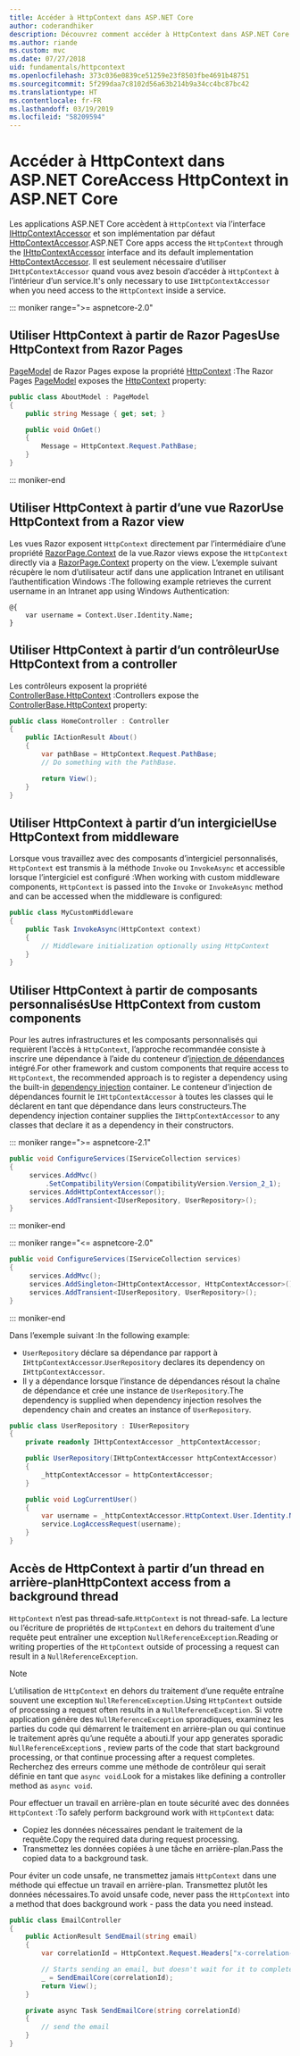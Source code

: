 ```yaml
---
title: Accéder à HttpContext dans ASP.NET Core
author: coderandhiker
description: Découvrez comment accéder à HttpContext dans ASP.NET Core.
ms.author: riande
ms.custom: mvc
ms.date: 07/27/2018
uid: fundamentals/httpcontext
ms.openlocfilehash: 373c036e0839ce51259e23f8503fbe4691b48751
ms.sourcegitcommit: 5f299daa7c8102d56a63b214b9a34cc4bc87bc42
ms.translationtype: HT
ms.contentlocale: fr-FR
ms.lasthandoff: 03/19/2019
ms.locfileid: "58209594"
---
```

# <a name="access-httpcontext-in-aspnet-core"></a><span data-ttu-id="7cadb-103">Accéder à HttpContext dans ASP.NET Core</span><span class="sxs-lookup"><span data-stu-id="7cadb-103">Access HttpContext in ASP.NET Core</span></span>

<span data-ttu-id="7cadb-104">Les applications ASP.NET Core accèdent à `HttpContext` via l’interface [IHttpContextAccessor](/dotnet/api/microsoft.aspnetcore.http.ihttpcontextaccessor) et son implémentation par défaut [HttpContextAccessor](/dotnet/api/microsoft.aspnetcore.http.httpcontextaccessor).</span><span class="sxs-lookup"><span data-stu-id="7cadb-104">ASP.NET Core apps access the `HttpContext` through the [IHttpContextAccessor](/dotnet/api/microsoft.aspnetcore.http.ihttpcontextaccessor) interface and its default implementation [HttpContextAccessor](/dotnet/api/microsoft.aspnetcore.http.httpcontextaccessor).</span></span> <span data-ttu-id="7cadb-105">Il est seulement nécessaire d’utiliser `IHttpContextAccessor` quand vous avez besoin d’accéder à `HttpContext` à l’intérieur d’un service.</span><span class="sxs-lookup"><span data-stu-id="7cadb-105">It's only necessary to use `IHttpContextAccessor` when you need access to the `HttpContext` inside a service.</span></span>

::: moniker range=">= aspnetcore-2.0"

## <a name="use-httpcontext-from-razor-pages"></a><span data-ttu-id="7cadb-106">Utiliser HttpContext à partir de Razor Pages</span><span class="sxs-lookup"><span data-stu-id="7cadb-106">Use HttpContext from Razor Pages</span></span>

<span data-ttu-id="7cadb-107">[PageModel](/dotnet/api/microsoft.aspnetcore.mvc.razorpages.pagemodel) de Razor Pages expose la propriété [HttpContext](/dotnet/api/microsoft.aspnetcore.mvc.razorpages.pagemodel.httpcontext) :</span><span class="sxs-lookup"><span data-stu-id="7cadb-107">The Razor Pages [PageModel](/dotnet/api/microsoft.aspnetcore.mvc.razorpages.pagemodel) exposes the [HttpContext](/dotnet/api/microsoft.aspnetcore.mvc.razorpages.pagemodel.httpcontext) property:</span></span>

```csharp
public class AboutModel : PageModel
{
    public string Message { get; set; }

    public void OnGet()
    {
        Message = HttpContext.Request.PathBase;
    }
}
```

::: moniker-end

## <a name="use-httpcontext-from-a-razor-view"></a><span data-ttu-id="7cadb-108">Utiliser HttpContext à partir d’une vue Razor</span><span class="sxs-lookup"><span data-stu-id="7cadb-108">Use HttpContext from a Razor view</span></span>

<span data-ttu-id="7cadb-109">Les vues Razor exposent `HttpContext` directement par l’intermédiaire d’une propriété [RazorPage.Context](/dotnet/api/microsoft.aspnetcore.mvc.razor.razorpage.context#Microsoft_AspNetCore_Mvc_Razor_RazorPage_Context) de la vue.</span><span class="sxs-lookup"><span data-stu-id="7cadb-109">Razor views expose the `HttpContext` directly via a [RazorPage.Context](/dotnet/api/microsoft.aspnetcore.mvc.razor.razorpage.context#Microsoft_AspNetCore_Mvc_Razor_RazorPage_Context) property on the view.</span></span> <span data-ttu-id="7cadb-110">L’exemple suivant récupère le nom d’utilisateur actif dans une application Intranet en utilisant l’authentification Windows :</span><span class="sxs-lookup"><span data-stu-id="7cadb-110">The following example retrieves the current username in an Intranet app using Windows Authentication:</span></span>

```cshtml
@{
    var username = Context.User.Identity.Name;
}
```

## <a name="use-httpcontext-from-a-controller"></a><span data-ttu-id="7cadb-111">Utiliser HttpContext à partir d’un contrôleur</span><span class="sxs-lookup"><span data-stu-id="7cadb-111">Use HttpContext from a controller</span></span>

<span data-ttu-id="7cadb-112">Les contrôleurs exposent la propriété [ControllerBase.HttpContext](/dotnet/api/microsoft.aspnetcore.mvc.controllerbase.httpcontext) :</span><span class="sxs-lookup"><span data-stu-id="7cadb-112">Controllers expose the [ControllerBase.HttpContext](/dotnet/api/microsoft.aspnetcore.mvc.controllerbase.httpcontext) property:</span></span>

```csharp
public class HomeController : Controller
{
    public IActionResult About()
    {
        var pathBase = HttpContext.Request.PathBase;
        // Do something with the PathBase.

        return View();
    }
}
```

## <a name="use-httpcontext-from-middleware"></a><span data-ttu-id="7cadb-113">Utiliser HttpContext à partir d’un intergiciel</span><span class="sxs-lookup"><span data-stu-id="7cadb-113">Use HttpContext from middleware</span></span>

<span data-ttu-id="7cadb-114">Lorsque vous travaillez avec des composants d’intergiciel personnalisés, `HttpContext` est transmis à la méthode `Invoke` ou `InvokeAsync` et accessible lorsque l’intergiciel est configuré :</span><span class="sxs-lookup"><span data-stu-id="7cadb-114">When working with custom middleware components, `HttpContext` is passed into the `Invoke` or `InvokeAsync` method and can be accessed when the middleware is configured:</span></span>

```csharp
public class MyCustomMiddleware
{
    public Task InvokeAsync(HttpContext context)
    {
        // Middleware initialization optionally using HttpContext
    }
}
```

## <a name="use-httpcontext-from-custom-components"></a><span data-ttu-id="7cadb-115">Utiliser HttpContext à partir de composants personnalisés</span><span class="sxs-lookup"><span data-stu-id="7cadb-115">Use HttpContext from custom components</span></span>

<span data-ttu-id="7cadb-116">Pour les autres infrastructures et les composants personnalisés qui requièrent l’accès à `HttpContext`, l’approche recommandée consiste à inscrire une dépendance à l’aide du conteneur d’[injection de dépendances](xref:fundamentals/dependency-injection) intégré.</span><span class="sxs-lookup"><span data-stu-id="7cadb-116">For other framework and custom components that require access to `HttpContext`, the recommended approach is to register a dependency using the built-in [dependency injection](xref:fundamentals/dependency-injection) container.</span></span> <span data-ttu-id="7cadb-117">Le conteneur d’injection de dépendances fournit le `IHttpContextAccessor` à toutes les classes qui le déclarent en tant que dépendance dans leurs constructeurs.</span><span class="sxs-lookup"><span data-stu-id="7cadb-117">The dependency injection container supplies the `IHttpContextAccessor` to any classes that declare it as a dependency in their constructors.</span></span>

::: moniker range=">= aspnetcore-2.1"

```csharp
public void ConfigureServices(IServiceCollection services)
{
     services.AddMvc()
         .SetCompatibilityVersion(CompatibilityVersion.Version_2_1);
     services.AddHttpContextAccessor();
     services.AddTransient<IUserRepository, UserRepository>();
}
```

::: moniker-end

::: moniker range="<= aspnetcore-2.0"

```csharp
public void ConfigureServices(IServiceCollection services)
{
     services.AddMvc();
     services.AddSingleton<IHttpContextAccessor, HttpContextAccessor>();
     services.AddTransient<IUserRepository, UserRepository>();
}
```

::: moniker-end

<span data-ttu-id="7cadb-118">Dans l’exemple suivant :</span><span class="sxs-lookup"><span data-stu-id="7cadb-118">In the following example:</span></span>

* <span data-ttu-id="7cadb-119">`UserRepository` déclare sa dépendance par rapport à `IHttpContextAccessor`.</span><span class="sxs-lookup"><span data-stu-id="7cadb-119">`UserRepository` declares its dependency on `IHttpContextAccessor`.</span></span>
* <span data-ttu-id="7cadb-120">Il y a dépendance lorsque l’instance de dépendances résout la chaîne de dépendance et crée une instance de `UserRepository`.</span><span class="sxs-lookup"><span data-stu-id="7cadb-120">The dependency is supplied when dependency injection resolves the dependency chain and creates an instance of `UserRepository`.</span></span>

```csharp
public class UserRepository : IUserRepository
{
    private readonly IHttpContextAccessor _httpContextAccessor;

    public UserRepository(IHttpContextAccessor httpContextAccessor)
    {
        _httpContextAccessor = httpContextAccessor;
    }

    public void LogCurrentUser()
    {
        var username = _httpContextAccessor.HttpContext.User.Identity.Name;
        service.LogAccessRequest(username);
    }
}
```

## <a name="httpcontext-access-from-a-background-thread"></a><span data-ttu-id="7cadb-121">Accès de HttpContext à partir d’un thread en arrière-plan</span><span class="sxs-lookup"><span data-stu-id="7cadb-121">HttpContext access from a background thread</span></span>

<span data-ttu-id="7cadb-122">`HttpContext` n’est pas thread‑safe.</span><span class="sxs-lookup"><span data-stu-id="7cadb-122">`HttpContext` is not thread-safe.</span></span> <span data-ttu-id="7cadb-123">La lecture ou l’écriture de propriétés de `HttpContext` en dehors du traitement d’une requête peut entraîner une exception `NullReferenceException`.</span><span class="sxs-lookup"><span data-stu-id="7cadb-123">Reading or writing properties of the `HttpContext` outside of processing a request can result in a `NullReferenceException`.</span></span>

> [!NOTE]
> <span data-ttu-id="7cadb-124">L’utilisation de `HttpContext` en dehors du traitement d’une requête entraîne souvent une exception `NullReferenceException`.</span><span class="sxs-lookup"><span data-stu-id="7cadb-124">Using `HttpContext` outside of processing a request often results in a `NullReferenceException`.</span></span> <span data-ttu-id="7cadb-125">Si votre application génère des `NullReferenceException` sporadiques, examinez les parties du code qui démarrent le traitement en arrière-plan ou qui continue le traitement après qu’une requête a abouti.</span><span class="sxs-lookup"><span data-stu-id="7cadb-125">If your app generates sporadic `NullReferenceException`s , review parts of the code that start background processing, or that continue processing after a request completes.</span></span> <span data-ttu-id="7cadb-126">Recherchez des erreurs comme une méthode de contrôleur qui serait définie en tant que `async void`.</span><span class="sxs-lookup"><span data-stu-id="7cadb-126">Look for a mistakes like defining a controller method as `async void`.</span></span>

<span data-ttu-id="7cadb-127">Pour effectuer un travail en arrière-plan en toute sécurité avec des données `HttpContext` :</span><span class="sxs-lookup"><span data-stu-id="7cadb-127">To safely perform background work with `HttpContext` data:</span></span>

* <span data-ttu-id="7cadb-128">Copiez les données nécessaires pendant le traitement de la requête.</span><span class="sxs-lookup"><span data-stu-id="7cadb-128">Copy the required data during request processing.</span></span>
* <span data-ttu-id="7cadb-129">Transmettez les données copiées à une tâche en arrière-plan.</span><span class="sxs-lookup"><span data-stu-id="7cadb-129">Pass the copied data to a background task.</span></span>

<span data-ttu-id="7cadb-130">Pour éviter un code unsafe, ne transmettez jamais `HttpContext` dans une méthode qui effectue un travail en arrière-plan. Transmettez plutôt les données nécessaires.</span><span class="sxs-lookup"><span data-stu-id="7cadb-130">To avoid unsafe code, never pass the `HttpContext` into a method that does background work - pass the data you need instead.</span></span>

```csharp
public class EmailController
{
    public ActionResult SendEmail(string email)
    {
        var correlationId = HttpContext.Request.Headers["x-correlation-id"].ToString();

        // Starts sending an email, but doesn't wait for it to complete
        _ = SendEmailCore(correlationId);
        return View();
    }

    private async Task SendEmailCore(string correlationId)
    {
        // send the email
    }
}
